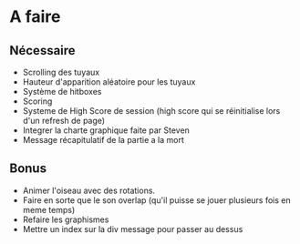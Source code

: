 # A faire
## Nécessaire
+ Scrolling des tuyaux
+ Hauteur d'apparition aléatoire pour les tuyaux
+ Système de hitboxes
+ Scoring
+ Systeme de High Score de session (high score qui se réinitialise lors d'un refresh de page)
+ Integrer la charte graphique faite par Steven
+ Message récapitulatif de la partie a la mort
<!-- + Faire le revenir le pipe du bas -->

## Bonus
+ Animer l'oiseau avec des rotations.
+ Faire en sorte que le son overlap (qu'il puisse se jouer plusieurs fois en meme temps)
+ Refaire les graphismes
+ Mettre un index sur la div message pour passer au dessus